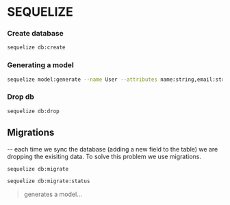 # SEQUELIZE

### Create database

```bash
sequelize db:create
```

### Generating a model

```bash
sequelize model:generate --name User --attributes name:string,email:string
```

### Drop db

```bash
sequelize db:drop
```

## Migrations

-- each time we sync the database (adding a new field to the table) we are dropping the exisiting data. To solve this problem we use migrations.

```bash
sequelize db:migrate
```

```bash
sequelize db:migrate:status
```

> generates a model...
